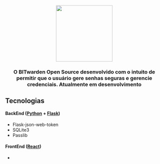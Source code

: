 <h1 align=center>
  <img height="180em" src="https://github.com/IcaroM-CdC/Password-generator/blob/master/web/src/assets/Bitwarden.png" 
</h1>

<h3 align="center">

O BITwarden **Open Source** desenvolvido com o intuito de permitir que o usuário gere senhas seguras e gerencie credenciais. Atualmente em desenvolvimento

</h3>

## Tecnologias

#### BackEnd ([Python](https://www.python.org/) + [Flask](https://flask.palletsprojects.com/en/1.1.x/))

- Flask-json-web-token
- SQLite3
- Passlib

#### FrontEnd ([React](https://github.com/facebook/react))

- 
